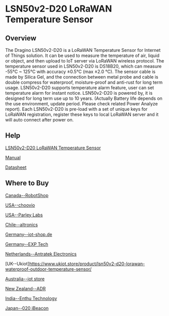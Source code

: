 # LSN50v2-D20 LoRaWAN Temperature Sensor

## Overview
The Dragino LSN50v2-D20 is a LoRaWAN Temperature Sensor for Internet of Things solution. It
can be used to measure the temperature of air, liquid or object, and then upload to IoT server
via LoRaWAN wireless protocol.
The temperature sensor used in LSN50v2-D20 is DS18B20, which can measure -55°C ~ 125°C with
accuracy ±0.5°C (max ±2.0 °C). The sensor cable is made by Silica Gel, and the connection
between metal probe and cable is double compress for waterproof, moisture-proof and anti-rust
for long term usage.
LSN50v2-D20 supports temperature alarm feature, user can set temperature alarm for instant
notice.
LSN50v2-D20 is powered by, it is designed for long term use up to 10 years. (Actually Battery life
depends on the use environment, update period. Please check related Power Analyze report).
Each LSN50v2-D20 is pre-load with a set of unique keys for LoRaWAN registration, register these
keys to local LoRaWAN server and it will auto connect after power on.

## Help
[LSN50v2-D20 LoRaWAN Temperature Sensor](https://www.dragino.com/products/temperature-humidity-sensor/item/168-lsn50v2-d20.html)

[Manual](https://www.dragino.com/downloads/downloads/LoRa_End_Node/LSN50v2-D20/LSN50v2-D20_LoRaWAN_Temperature_Manual_v1.1.pdf)

[Datasheet](https://www.dragino.com/downloads/downloads/LoRa_End_Node/LSN50v2-D20/Datasheet_LSN50v2-D20_LoRaWAN_Temperature_Sensor.pdf)


## Where to Buy

[Canada--RobotShop](https://www.robotshop.com/en/dragino-technology.html)

[USA--choovio](https://www.choovio.com/product/lsn50v2-d20-lorawan-waterproof-outdoor-temperature-sensor/)

[USA--Parley Labs](https://shop.parleylabs.com/collections/dragino)

[Chile--altronics](https://altronics.cl/index.php?route=product/search&search=dragino)

[Germany--iot-shop.de](https://altronics.cl/index.php?route=product/search&search=dragino)

[Germany--EXP Tech](https://www.exp-tech.de/plattformen/lora/10114/lsn50v2-d20-eu868-lorawan-waterproof/outdoor-temperature-sensor)

[Netherlands--Antratek Electronics](https://www.antratek.nl/lsn50v2-d20-lorawan-waterproof-temperature-sensor)

[UK--Ukiot]https://www.ukiot.store/product/lsn50v2-d20-lorawan-waterproof-outdoor-temperature-sensor/

[Australia--iot store](https://www.iot-store.com.au/collections/dragino/products/lsn50v2-d20-lorawan-waterproof-temperature-sensor)

[New Zealand--ADR](https://www.adriley.co.nz/products-and-services/iot-range)

[India--Enthu Technology](https://www.enthutech.in/zh_HK/shop/product/lsn50v2-d20-lorawan-waterproof-outdoor-temperature-sensor-1822)

[Japan--020 iBeacon](https://www.thethingsnetwork.org/device-repository/devices/dragino/lsn50v2-d20/)